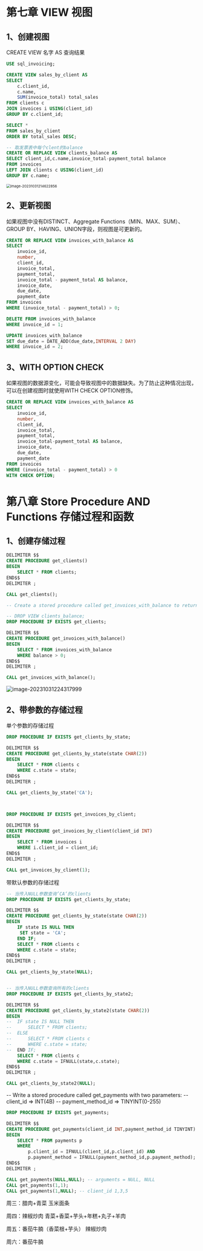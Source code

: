 # 第七章 VIEW 视图

## 1、创建视图

CREATE VIEW 名字 AS 查询结果

```sql
USE sql_invoicing;

CREATE VIEW sales_by_client AS
SELECT 
	c.client_id,
	c.name,
	SUM(invoice_total) total_sales
FROM clients c
JOIN invoices i USING(client_id)
GROUP BY c.client_id;

SELECT * 
FROM sales_by_client
ORDER BY total_sales DESC;

-- 取发票表中每个clent的balance
CREATE OR REPLACE VIEW clients_balance AS
SELECT client_id,c.name,invoice_total-payment_total balance
FROM invoices
LEFT JOIN clients c USING(client_id)
GROUP BY c.name;
```

<img src="E:\LYHfiles\notes\LearningNotes\TyporaImgs\image-20231031214622856.png" alt="image-20231031214622856" style="zoom:67%;" />





## 2、更新视图

如果视图中没有DISTINCT、Aggregate Functions（MIN、MAX、SUM）、GROUP BY、HAVING、UNION字段，则视图是可更新的。

```sql
CREATE OR REPLACE VIEW invoices_with_balance AS
SELECT 
	invoice_id,
	number,
	client_id,
	invoice_total,
	payment_total,
	invoice_total - payment_total AS balance,
	invoice_date,
	due_date,
	payment_date
FROM invoices
WHERE (invoice_total - payment_total) > 0;

DELETE FROM invoices_with_balance
WHERE invoice_id = 1;

UPDATE invoices_with_balance 
SET due_date = DATE_ADD(due_date,INTERVAL 2 DAY)
WHERE invoice_id = 2;

```

## 3、WITH OPTION CHECK

如果视图的数据源变化，可能会导致视图中的数据缺失。为了防止这种情况出现，可以在创建视图时就使用WITH CHECK OPTION修饰。

```sql
CREATE OR REPLACE VIEW invoices_with_balance AS
SELECT 
	invoice_id,
	number,
	client_id,
	invoice_total,
	payment_total,
	invoice_total-payment_total AS balance,
	invoice_date,
	due_date,
	payment_date
FROM invoices
WHERE (invoice_total - payment_total) > 0
WITH CHECK OPTION;
```

# 第八章 Store Procedure AND Functions 存储过程和函数



## 1、创建存储过程



```sql
DELIMITER $$
CREATE PROCEDURE get_clients()
BEGIN 
	SELECT * FROM clients;
END$$
DELIMITER ;

CALL get_clients();

-- Create a stored procedure called get_invoices_with_balance to return all the invoices with a balance > 0

-- DROP VIEW clients_balance;
DROP PROCEDURE IF EXISTS get_clients;

DELIMITER $$
CREATE PROCEDURE get_invoices_with_balance()
BEGIN
	SELECT * FROM invoices_with_balance
	WHERE balance > 0;
END$$
DELIMITER ;

CALL get_invoices_with_balance();
```

![image-20231031224317999](../TyporaImgs/image-20231031224317999.png)

## 2、带参数的存储过程

单个参数的存储过程

```sql
DROP PROCEDURE IF EXISTS get_clients_by_state;

DELIMITER $$
CREATE PROCEDURE get_clients_by_state(state CHAR(2))
BEGIN 
	SELECT * FROM clients c
	WHERE c.state = state;
END$$
DELIMITER ;

CALL get_clients_by_state('CA');



DROP PROCEDURE IF EXISTS get_invoices_by_client;

DELIMITER $$
CREATE PROCEDURE get_invoices_by_client(client_id INT)
BEGIN 
	SELECT * FROM invoices i
	WHERE i.client_id = client_id;
END$$
DELIMITER ;

CALL get_invoices_by_client(1);
```

带默认参数的存储过程

```sql
-- 当传入NULL参数查询’CA‘的clients
DROP PROCEDURE IF EXISTS get_clients_by_state;

DELIMITER $$
CREATE PROCEDURE get_clients_by_state(state CHAR(2))
BEGIN 
	IF state IS NULL THEN
	 SET state = 'CA';
	END IF;
	SELECT * FROM clients c
	WHERE c.state = state;
END$$
DELIMITER ;

CALL get_clients_by_state(NULL);


-- 当传入NULL参数查询所有的clients
DROP PROCEDURE IF EXISTS get_clients_by_state2;

DELIMITER $$
CREATE PROCEDURE get_clients_by_state2(state CHAR(2))
BEGIN 
-- 	IF state IS NULL THEN
-- 		SELECT * FROM clients;
-- 	ELSE 
-- 		SELECT * FROM clients c
-- 		WHERE c.state = state;
-- 	END IF;
	SELECT * FROM clients c
	WHERE c.state = IFNULL(state,c.state);
END$$
DELIMITER ;

CALL get_clients_by_state2(NULL);
```

-- Write a stored procedure called get_payments with two parameters:
-- client_id => INT(4B)
-- payment_method_id => TINYINT(0-255)

```sql
DROP PROCEDURE IF EXISTS get_payments;

DELIMITER $$
CREATE PROCEDURE get_payments(client_id INT,payment_method_id TINYINT)
BEGIN 
	SELECT * FROM payments p
	WHERE 
		p.client_id = IFNULL(client_id,p.client_id) AND
		p.payment_method = IFNULL(payment_method_id,p.payment_method);
END$$
DELIMITER ;

CALL get_payments(NULL,NULL); -- arguments = NULL, NULL
CALL get_payments(1,1);
CALL get_payments(1,NULL); -- client_id 1,3,5
```















































周三：腊肉+青菜 玉米面条

周四：辣椒炒肉 青菜+香菜+芋头+年糕+丸子+羊肉 

周五：番茄牛腩（香菜根+芋头） 辣椒炒肉

周六：番茄牛腩 



